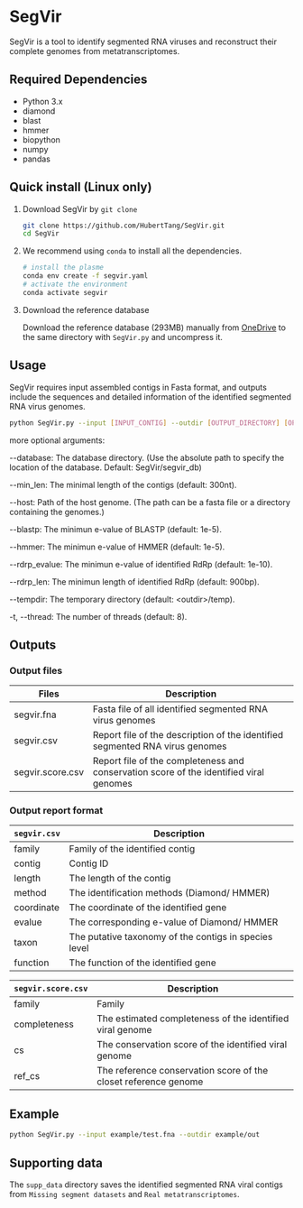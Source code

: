 # SegVir
SegVir is a tool to identify segmented RNA viruses and reconstruct their complete genomes from metatranscriptomes.

## Required Dependencies

* Python 3.x
* diamond
* blast
* hmmer
* biopython
* numpy
* pandas

## Quick install (Linux only)

1. Download SegVir by `git clone`

   ```bash
   git clone https://github.com/HubertTang/SegVir.git
   cd SegVir
   ```

2. We recommend using `conda` to install all the dependencies.

   ```bash
   # install the plasme
   conda env create -f segvir.yaml
   # activate the environment
   conda activate segvir
   ```



3. Download the reference database

   Download the reference database (293MB) manually from [OneDrive](https://portland-my.sharepoint.com/:u:/g/personal/xubotang2-c_my_cityu_edu_hk/EYRIkHnE58xIrWH1tBzPl_MBK0DNx4YfIf8IVhpmwUzk4g?e=iTSiDY) to the same directory with `SegVir.py` and uncompress it.

## Usage

SegVir requires input assembled contigs in Fasta format, and outputs include the sequences and detailed information of the identified segmented RNA virus genomes.

```bash
python SegVir.py --input [INPUT_CONTIG] --outdir [OUTPUT_DIRECTORY] [OPTIONS]
```

 more optional arguments:

   --database: The database directory. (Use the absolute path to specify the location of the database. Default: SegVir/segvir_db)

   --min_len: The minimal length of the contigs (default: 300nt).

   --host: Path of the host genome. (The path can be a fasta file or a directory containing the genomes.)

   --blastp: The minimun e-value of BLASTP (default: 1e-5).

   --hmmer: The minimun e-value of HMMER (default: 1e-5).

   --rdrp_evalue: The minimun e-value of identified RdRp (default: 1e-10).

   --rdrp_len: The minimun length of identified RdRp (default: 900bp).

   --tempdir: The temporary directory (default: \<outdir>/temp).

   -t, --thread: The number of threads (default: 8).

## Outputs

### Output files

| Files            | Description                                                  |
| ---------------- | ------------------------------------------------------------ |
| segvir.fna       | Fasta file of all identified segmented RNA virus genomes     |
| segvir.csv       | Report file of the description of the identified segmented RNA virus genomes |
| segvir.score.csv | Report file of the completeness and conservation score of the identified viral genomes |

### Output report format

| `segvir.csv` | Description                                           |
| ------------ | ----------------------------------------------------- |
| family       | Family of the identified contig                       |
| contig       | Contig ID                                             |
| length       | The length of the contig                              |
| method       | The identification methods (Diamond/ HMMER)           |
| coordinate   | The coordinate of the identified gene                 |
| evalue       | The corresponding e-value of Diamond/ HMMER           |
| taxon        | The putative taxonomy of the contigs in species level |
| function     | The function of the identified gene                   |

| `segvir.score.csv` | Description                                                  |
| ------------------ | ------------------------------------------------------------ |
| family             | Family                                                       |
| completeness       | The estimated completeness of the identified viral genome    |
| cs                 | The conservation score of the identified viral genome        |
| ref_cs             | The reference conservation score of the closet reference genome |

## Example

```bash
python SegVir.py --input example/test.fna --outdir example/out
```

## Supporting data

The `supp_data` directory saves the identified segmented RNA viral contigs from `Missing segment datasets` and `Real metatranscriptomes`.
